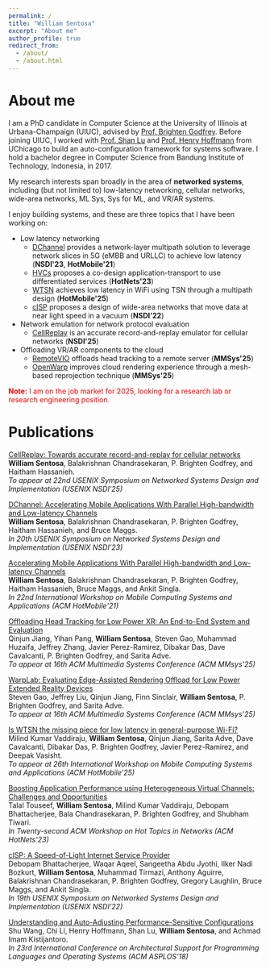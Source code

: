 ```yaml
---
permalink: /
title: "William Sentosa"
excerpt: "About me"
author_profile: true
redirect_from: 
  - /about/
  - /about.html
---
```


About me
======

I am a PhD candidate in Computer Science at the University of Illinois at Urbana-Champaign (UIUC), advised by [Prof. Brighten Godfrey](https://pbg.cs.illinois.edu). Before joining UIUC, I worked with [Prof. Shan Lu](http://people.cs.uchicago.edu/~shanlu/) and [Prof. Henry Hoffmann](http://people.cs.uchicago.edu/~hankhoffmann/) from UChicago to build an auto-configuration framework for systems software. I hold a bachelor degree in Computer Science from Bandung Institute of Technology, Indonesia, in 2017.  

My research interests span broadly in the area of **networked systems**, including (but not limited to) low-latency networking, cellular networks, wide-area networks, ML Sys, Sys for ML, and VR/AR systems.

I enjoy building systems, and these are three topics that I have been working on:
- Low latency networking
	- [DChannel](#) provides a network-layer multipath solution to leverage network slices in 5G (eMBB and URLLC) to achieve low latency (**NSDI'23**, **HotMobile'21**) 
	- [HVCs](#) proposes a co-design application-transport to use differentiated services (**HotNets'23**)
	- [WTSN](#) achieves low latency in WiFi using TSN through a multipath design (**HotMobile'25**)
	- [cISP](https://www.usenix.org/system/files/nsdi22-paper-bhattacherjee.pdf) proposes a design of wide-area networks that move data at near light speed in a vacuum (**NSDI'22**)
- Network emulation for network protocol evaluation
	- [CellReplay](#) is an accurate record-and-replay emulator for cellular networks (**NSDI'25**) 
- Offloading VR/AR components to the cloud
	- [RemoteVIO](#) offloads head tracking to a remote server (**MMSys'25**)
	- [OpenWarp](#) improves cloud rendering experience through a mesh-based reprojection technique  (**MMSys'25**)  


<span style="color:red">**Note:** I am on the job market for 2025, looking for a research lab or research engineering position.</span>

Publications
======  

[CellReplay: Towards accurate record-and-replay for cellular networks]()  
**William Sentosa**, Balakrishnan Chandrasekaran, P. Brighten Godfrey, and Haitham Hassanieh.  
*To appear at 22nd USENIX Symposium on Networked Systems Design and Implementation (USENIX NSDI'25)*

[DChannel: Accelerating Mobile Applications With Parallel High-bandwidth and Low-latency Channels](https://www.usenix.org/system/files/nsdi23-sentosa.pdf)  
**William Sentosa**, Balakrishnan Chandrasekaran, P. Brighten Godfrey, Haitham Hassanieh, and Bruce Maggs.  
*In 20th USENIX Symposium on Networked Systems Design and Implementation (USENIX NSDI'23)*

[Accelerating Mobile Applications With Parallel High-bandwidth and Low-latency Channels](https://dl.acm.org/doi/10.1145/3446382.3448357)  
**William Sentosa**, Balakrishnan Chandrasekaran, P. Brighten Godfrey, Haitham Hassanieh, Bruce Maggs, and Ankit Singla.  
*In 22nd International Workshop on Mobile Computing Systems and Applications (ACM HotMobile'21)*

[Offloading Head Tracking for Low Power XR: An End-to-End System and Evaluation]()  
Qinjun Jiang, Yihan Pang, **William Sentosa**, Steven Gao, Muhammad Huzaifa, Jeffrey Zhang, Javier Perez-Ramirez, Dibakar Das, Dave Cavalcanti, P. Brighten Godfrey, and Sarita Adve.  
*To appear at 16th ACM Multimedia Systems Conference (ACM MMsys'25)*

[WarpLab: Evaluating Edge-Assisted Rendering Offload for Low Power Extended Reality Devices]()  
Steven Gao, Jeffrey Liu, Qinjun Jiang, Finn Sinclair, **William Sentosa**, P. Brighten Godfrey, and Sarita Adve.  
*To appear at 16th ACM Multimedia Systems Conference (ACM MMsys'25)*

[Is WTSN the missing piece for low latency in general-purpose Wi-Fi?]()  
Milind Kumar Vaddiraju, **William Sentosa**, Qinjun Jiang, Sarita Adve, Dave Cavalcanti, Dibakar Das, P. Brighten Godfrey, Javier Perez-Ramirez, and Deepak Vasisht.  
*To appear at 26th International Workshop on Mobile Computing Systems and Applications (ACM HotMobile'25)*
  
[Boosting Application Performance using Heterogeneous Virtual Channels: Challenges and Opportunities](https://pbg.cs.illinois.edu/papers/touseef23hvc.pdf)  
Talal Touseef, **William Sentosa**, Milind Kumar Vaddiraju, Debopam Bhattacherjee, Bala Chandrasekaran, P. Brighten Godfrey, and Shubham Tiwari.  
*In Twenty-second ACM Workshop on Hot Topics in Networks (ACM HotNets'23)*

[cISP: A Speed-of-Light Internet Service Provider](https://www.usenix.org/system/files/nsdi22-paper-bhattacherjee.pdf)   
Debopam Bhattacherjee, Waqar Aqeel, Sangeetha Abdu Jyothi, Ilker Nadi Bozkurt, **William Sentosa**, Muhammad Tirmazi, Anthony Aguirre, Balakrishnan Chandrasekaran, P. Brighten Godfrey, Gregory Laughlin, Bruce Maggs, and Ankit Singla.  
*In 19th USENIX Symposium on Networked Systems Design and Implementation (USENIX NSDI'22)*
  
[Understanding and Auto-Adjusting Performance-Sensitive Configurations](https://dl.acm.org/doi/10.1145/3173162.3173206)  
Shu Wang, Chi Li, Henry Hoffmann, Shan Lu, **William Sentosa**, and Achmad Imam Kistijantoro.  
*In 23rd International Conference on Architectural Support for Programming Languages and Operating Systems (ACM ASPLOS'18)*